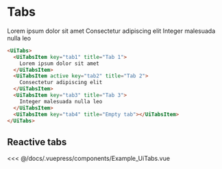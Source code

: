 # Tabs
<div class="custom"> 
  
<UiTabs>
  <UiTabsItem key="tab1" title="Tab 1">Lorem ipsum dolor sit amet</UiTabsItem>
  <UiTabsItem active key="tab2" title="Tab 2">Consectetur adipiscing elit</UiTabsItem>
  <UiTabsItem key="tab3" title="Tab 3">Integer malesuada nulla leo</UiTabsItem>
  <UiTabsItem key="tab4" title="Empty tab"></UiTabsItem>
</UiTabs>
</div>


```html
<UiTabs>
  <UiTabsItem key="tab1" title="Tab 1">
    Lorem ipsum dolor sit amet
  </UiTabsItem>
  <UiTabsItem active key="tab2" title="Tab 2">
    Consectetur adipiscing elit
  </UiTabsItem>
  <UiTabsItem key="tab3" title="Tab 3">
    Integer malesuada nulla leo
  </UiTabsItem>
  <UiTabsItem key="tab4" title="Empty tab"></UiTabsItem>
</UiTabs>
```

## Reactive tabs

<div class="custom"> 
  <Example_UiTabs />
</div>

<<< @/docs/.vuepress/components/Example_UiTabs.vue
